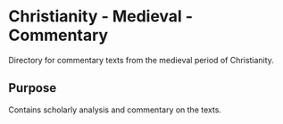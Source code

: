 # Christianity - Medieval - Commentary

Directory for commentary texts from the medieval period of Christianity.

## Purpose
Contains scholarly analysis and commentary on the texts.
